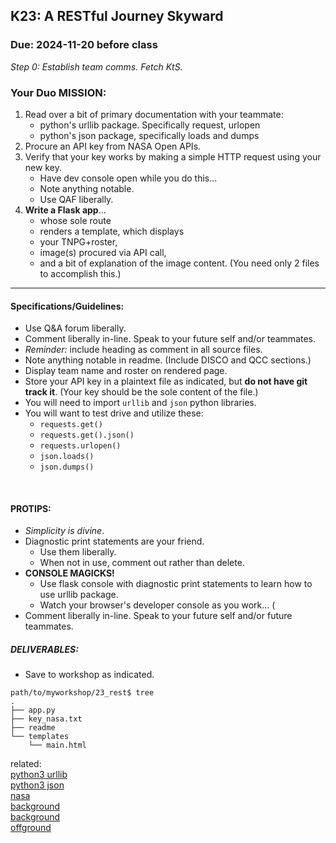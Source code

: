 ## K23: A RESTful Journey Skyward
### Due: 2024-11-20 before class

_Step 0: Establish team comms. Fetch KtS._

### Your Duo MISSION: 

1. Read over a bit of primary documentation with your teammate:
   - python's urllib package. Specifically request, urlopen
   - python's json package, specifically loads and dumps 
1. Procure an API key from NASA Open APIs.
1. Verify that your key works by making a simple HTTP request using your new key.
   * Have dev console open while you do this...
   * Note anything notable.
   * Use QAF liberally.
3. __Write a Flask app__...
   * whose sole route
   * renders a template, which displays
   * your TNPG+roster, 
   * image(s) procured via API call,
   * and a bit of explanation of the image content.
     (You need only 2 files to accomplish this.)


--- 

#### Specifications/Guidelines:
* Use Q&A forum liberally.
* Comment liberally in-line. Speak to your future self and/or teammates.
* _Reminder:_ include heading as comment in all source files.
* Note anything notable in readme. (Include DISCO and QCC sections.)
* Display team name and roster on rendered page.
* Store your API key in a plaintext file as indicated, but __do not have git track it__. (Your key should be the sole content of the file.)
* You will need to import `urllib` and `json` python libraries.
* You will want to test drive and utilize these:
  - `requests.get()`
  - `requests.get().json()`
  - `requests.urlopen()`
  - `json.loads()`
  - `json.dumps()`

<br>

#### PROTIPS:
* _Simplicity is divine_.
* Diagnostic print statements are your friend.
  - Use them liberally.
  - When not in use, comment out rather than delete.
* __CONSOLE MAGICKS!__
  - Use flask console with diagnostic print statements to learn how to use urllib package.
  - Watch your browser's developer console as you work... (
* Comment liberally in-line. Speak to your future self and/or future teammates.

##### DELIVERABLES:
* Save to workshop as indicated.

```
path/to/myworkshop/23_rest$ tree
.
├── app.py
├── key_nasa.txt
├── readme
└── templates
    └── main.html
```

related:
<br>
[python3 urllib](https://docs.python.org/3/howto/urllib2.html)
<br>
[python3 json](https://docs.python.org/3/library/json.html)
<br>
[nasa](https://api.nasa.gov/)
<br>
[background](https://github.com/stuy-softdev/notes-and-code/blob/main/read/ibm_rest_api.pdf)
<br>
[background](https://en.wikipedia.org/wiki/REST)
<br>
[offground](https://xkcd.com/1133/)

